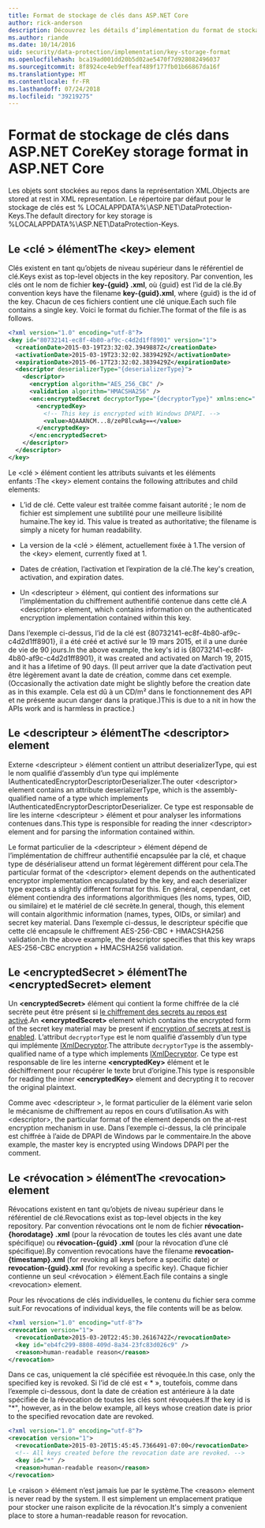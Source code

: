 ```yaml
---
title: Format de stockage de clés dans ASP.NET Core
author: rick-anderson
description: Découvrez les détails d’implémentation du format de stockage de clés de Protection des données ASP.NET Core.
ms.author: riande
ms.date: 10/14/2016
uid: security/data-protection/implementation/key-storage-format
ms.openlocfilehash: bca19ad001dd20b5d02ae5470f7d928082496037
ms.sourcegitcommit: 8f8924ce4eb9effeaf489f177fb01b66867da16f
ms.translationtype: MT
ms.contentlocale: fr-FR
ms.lasthandoff: 07/24/2018
ms.locfileid: "39219275"
---
```

# <a name="key-storage-format-in-aspnet-core"></a><span data-ttu-id="c7fb5-103">Format de stockage de clés dans ASP.NET Core</span><span class="sxs-lookup"><span data-stu-id="c7fb5-103">Key storage format in ASP.NET Core</span></span>

<a name="data-protection-implementation-key-storage-format"></a>

<span data-ttu-id="c7fb5-104">Les objets sont stockées au repos dans la représentation XML.</span><span class="sxs-lookup"><span data-stu-id="c7fb5-104">Objects are stored at rest in XML representation.</span></span> <span data-ttu-id="c7fb5-105">Le répertoire par défaut pour le stockage de clés est % LOCALAPPDATA%\ASP.NET\DataProtection-Keys\.</span><span class="sxs-lookup"><span data-stu-id="c7fb5-105">The default directory for key storage is %LOCALAPPDATA%\ASP.NET\DataProtection-Keys\.</span></span>

## <a name="the-key-element"></a><span data-ttu-id="c7fb5-106">Le \<clé > élément</span><span class="sxs-lookup"><span data-stu-id="c7fb5-106">The \<key> element</span></span>

<span data-ttu-id="c7fb5-107">Clés existent en tant qu’objets de niveau supérieur dans le référentiel de clé.</span><span class="sxs-lookup"><span data-stu-id="c7fb5-107">Keys exist as top-level objects in the key repository.</span></span> <span data-ttu-id="c7fb5-108">Par convention, les clés ont le nom de fichier **key-{guid} .xml**, où {guid} est l’id de la clé.</span><span class="sxs-lookup"><span data-stu-id="c7fb5-108">By convention keys have the filename **key-{guid}.xml**, where {guid} is the id of the key.</span></span> <span data-ttu-id="c7fb5-109">Chacun de ces fichiers contient une clé unique.</span><span class="sxs-lookup"><span data-stu-id="c7fb5-109">Each such file contains a single key.</span></span> <span data-ttu-id="c7fb5-110">Voici le format du fichier.</span><span class="sxs-lookup"><span data-stu-id="c7fb5-110">The format of the file is as follows.</span></span>

```xml
<?xml version="1.0" encoding="utf-8"?>
<key id="80732141-ec8f-4b80-af9c-c4d2d1ff8901" version="1">
  <creationDate>2015-03-19T23:32:02.3949887Z</creationDate>
  <activationDate>2015-03-19T23:32:02.3839429Z</activationDate>
  <expirationDate>2015-06-17T23:32:02.3839429Z</expirationDate>
  <descriptor deserializerType="{deserializerType}">
    <descriptor>
      <encryption algorithm="AES_256_CBC" />
      <validation algorithm="HMACSHA256" />
      <enc:encryptedSecret decryptorType="{decryptorType}" xmlns:enc="...">
        <encryptedKey>
          <!-- This key is encrypted with Windows DPAPI. -->
          <value>AQAAANCM...8/zeP8lcwAg==</value>
        </encryptedKey>
      </enc:encryptedSecret>
    </descriptor>
  </descriptor>
</key>
```

<span data-ttu-id="c7fb5-111">Le \<clé > élément contient les attributs suivants et les éléments enfants :</span><span class="sxs-lookup"><span data-stu-id="c7fb5-111">The \<key> element contains the following attributes and child elements:</span></span>

* <span data-ttu-id="c7fb5-112">L’id de clé. Cette valeur est traitée comme faisant autorité ; le nom de fichier est simplement une subtilité pour une meilleure lisibilité humaine.</span><span class="sxs-lookup"><span data-stu-id="c7fb5-112">The key id. This value is treated as authoritative; the filename is simply a nicety for human readability.</span></span>

* <span data-ttu-id="c7fb5-113">La version de la \<clé > élément, actuellement fixée à 1.</span><span class="sxs-lookup"><span data-stu-id="c7fb5-113">The version of the \<key> element, currently fixed at 1.</span></span>

* <span data-ttu-id="c7fb5-114">Dates de création, l’activation et l’expiration de la clé.</span><span class="sxs-lookup"><span data-stu-id="c7fb5-114">The key's creation, activation, and expiration dates.</span></span>

* <span data-ttu-id="c7fb5-115">Un \<descripteur > élément, qui contient des informations sur l’implémentation du chiffrement authentifié contenue dans cette clé.</span><span class="sxs-lookup"><span data-stu-id="c7fb5-115">A \<descriptor> element, which contains information on the authenticated encryption implementation contained within this key.</span></span>

<span data-ttu-id="c7fb5-116">Dans l’exemple ci-dessus, l’id de la clé est {80732141-ec8f-4b80-af9c-c4d2d1ff8901}, il a été créé et activé sur le 19 mars 2015, et il a une durée de vie de 90 jours.</span><span class="sxs-lookup"><span data-stu-id="c7fb5-116">In the above example, the key's id is {80732141-ec8f-4b80-af9c-c4d2d1ff8901}, it was created and activated on March 19, 2015, and it has a lifetime of 90 days.</span></span> <span data-ttu-id="c7fb5-117">(Il peut arriver que la date d’activation peut être légèrement avant la date de création, comme dans cet exemple.</span><span class="sxs-lookup"><span data-stu-id="c7fb5-117">(Occasionally the activation date might be slightly before the creation date as in this example.</span></span> <span data-ttu-id="c7fb5-118">Cela est dû à un CD/m² dans le fonctionnement des API et ne présente aucun danger dans la pratique.)</span><span class="sxs-lookup"><span data-stu-id="c7fb5-118">This is due to a nit in how the APIs work and is harmless in practice.)</span></span>

## <a name="the-descriptor-element"></a><span data-ttu-id="c7fb5-119">Le \<descripteur > élément</span><span class="sxs-lookup"><span data-stu-id="c7fb5-119">The \<descriptor> element</span></span>

<span data-ttu-id="c7fb5-120">Externe \<descripteur > élément contient un attribut deserializerType, qui est le nom qualifié d’assembly d’un type qui implémente IAuthenticatedEncryptorDescriptorDeserializer.</span><span class="sxs-lookup"><span data-stu-id="c7fb5-120">The outer \<descriptor> element contains an attribute deserializerType, which is the assembly-qualified name of a type which implements IAuthenticatedEncryptorDescriptorDeserializer.</span></span> <span data-ttu-id="c7fb5-121">Ce type est responsable de lire les interne \<descripteur > élément et pour analyser les informations contenues dans.</span><span class="sxs-lookup"><span data-stu-id="c7fb5-121">This type is responsible for reading the inner \<descriptor> element and for parsing the information contained within.</span></span>

<span data-ttu-id="c7fb5-122">Le format particulier de la \<descripteur > élément dépend de l’implémentation de chiffreur authentifié encapsulée par la clé, et chaque type de désérialiseur attend un format légèrement différent pour cela.</span><span class="sxs-lookup"><span data-stu-id="c7fb5-122">The particular format of the \<descriptor> element depends on the authenticated encryptor implementation encapsulated by the key, and each deserializer type expects a slightly different format for this.</span></span> <span data-ttu-id="c7fb5-123">En général, cependant, cet élément contiendra des informations algorithmiques (les noms, types, OID, ou similaire) et le matériel de clé secrète.</span><span class="sxs-lookup"><span data-stu-id="c7fb5-123">In general, though, this element will contain algorithmic information (names, types, OIDs, or similar) and secret key material.</span></span> <span data-ttu-id="c7fb5-124">Dans l’exemple ci-dessus, le descripteur spécifie que cette clé encapsule le chiffrement AES-256-CBC + HMACSHA256 validation.</span><span class="sxs-lookup"><span data-stu-id="c7fb5-124">In the above example, the descriptor specifies that this key wraps AES-256-CBC encryption + HMACSHA256 validation.</span></span>

## <a name="the-encryptedsecret-element"></a><span data-ttu-id="c7fb5-125">Le \<encryptedSecret > élément</span><span class="sxs-lookup"><span data-stu-id="c7fb5-125">The \<encryptedSecret> element</span></span>

<span data-ttu-id="c7fb5-126">Un **&lt;encryptedSecret&gt;** élément qui contient la forme chiffrée de la clé secrète peut être présent si [le chiffrement des secrets au repos est activé](xref:security/data-protection/implementation/key-encryption-at-rest).</span><span class="sxs-lookup"><span data-stu-id="c7fb5-126">An **&lt;encryptedSecret&gt;** element which contains the encrypted form of the secret key material may be present if [encryption of secrets at rest is enabled](xref:security/data-protection/implementation/key-encryption-at-rest).</span></span> <span data-ttu-id="c7fb5-127">L’attribut `decryptorType` est le nom qualifié d’assembly d’un type qui implémente [IXmlDecryptor](/dotnet/api/microsoft.aspnetcore.dataprotection.xmlencryption.ixmldecryptor).</span><span class="sxs-lookup"><span data-stu-id="c7fb5-127">The attribute `decryptorType` is the assembly-qualified name of a type which implements [IXmlDecryptor](/dotnet/api/microsoft.aspnetcore.dataprotection.xmlencryption.ixmldecryptor).</span></span> <span data-ttu-id="c7fb5-128">Ce type est responsable de lire les interne **&lt;encryptedKey&gt;** élément et le déchiffrement pour récupérer le texte brut d’origine.</span><span class="sxs-lookup"><span data-stu-id="c7fb5-128">This type is responsible for reading the inner **&lt;encryptedKey&gt;** element and decrypting it to recover the original plaintext.</span></span>

<span data-ttu-id="c7fb5-129">Comme avec \<descripteur >, le format particulier de la <encryptedSecret> élément varie selon le mécanisme de chiffrement au repos en cours d’utilisation.</span><span class="sxs-lookup"><span data-stu-id="c7fb5-129">As with \<descriptor>, the particular format of the <encryptedSecret> element depends on the at-rest encryption mechanism in use.</span></span> <span data-ttu-id="c7fb5-130">Dans l’exemple ci-dessus, la clé principale est chiffrée à l’aide de DPAPI de Windows par le commentaire.</span><span class="sxs-lookup"><span data-stu-id="c7fb5-130">In the above example, the master key is encrypted using Windows DPAPI per the comment.</span></span>

## <a name="the-revocation-element"></a><span data-ttu-id="c7fb5-131">Le \<révocation > élément</span><span class="sxs-lookup"><span data-stu-id="c7fb5-131">The \<revocation> element</span></span>

<span data-ttu-id="c7fb5-132">Révocations existent en tant qu’objets de niveau supérieur dans le référentiel de clé.</span><span class="sxs-lookup"><span data-stu-id="c7fb5-132">Revocations exist as top-level objects in the key repository.</span></span> <span data-ttu-id="c7fb5-133">Par convention révocations ont le nom de fichier **révocation-{horodatage} .xml** (pour la révocation de toutes les clés avant une date spécifique) ou **révocation-{guid} .xml** (pour la révocation d’une clé spécifique).</span><span class="sxs-lookup"><span data-stu-id="c7fb5-133">By convention revocations have the filename **revocation-{timestamp}.xml** (for revoking all keys before a specific date) or **revocation-{guid}.xml** (for revoking a specific key).</span></span> <span data-ttu-id="c7fb5-134">Chaque fichier contienne un seul \<révocation > élément.</span><span class="sxs-lookup"><span data-stu-id="c7fb5-134">Each file contains a single \<revocation> element.</span></span>

<span data-ttu-id="c7fb5-135">Pour les révocations de clés individuelles, le contenu du fichier sera comme suit.</span><span class="sxs-lookup"><span data-stu-id="c7fb5-135">For revocations of individual keys, the file contents will be as below.</span></span>

```xml
<?xml version="1.0" encoding="utf-8"?>
<revocation version="1">
  <revocationDate>2015-03-20T22:45:30.2616742Z</revocationDate>
  <key id="eb4fc299-8808-409d-8a34-23fc83d026c9" />
  <reason>human-readable reason</reason>
</revocation>
```

<span data-ttu-id="c7fb5-136">Dans ce cas, uniquement la clé spécifiée est révoquée.</span><span class="sxs-lookup"><span data-stu-id="c7fb5-136">In this case, only the specified key is revoked.</span></span> <span data-ttu-id="c7fb5-137">Si l’id de clé est « \* », toutefois, comme dans l’exemple ci-dessous, dont la date de création est antérieure à la date spécifiée de la révocation de toutes les clés sont révoquées.</span><span class="sxs-lookup"><span data-stu-id="c7fb5-137">If the key id is "\*", however, as in the below example, all keys whose creation date is prior to the specified revocation date are revoked.</span></span>

```xml
<?xml version="1.0" encoding="utf-8"?>
<revocation version="1">
  <revocationDate>2015-03-20T15:45:45.7366491-07:00</revocationDate>
  <!-- All keys created before the revocation date are revoked. -->
  <key id="*" />
  <reason>human-readable reason</reason>
</revocation>
```

<span data-ttu-id="c7fb5-138">Le \<raison > élément n’est jamais lue par le système.</span><span class="sxs-lookup"><span data-stu-id="c7fb5-138">The \<reason> element is never read by the system.</span></span> <span data-ttu-id="c7fb5-139">Il est simplement un emplacement pratique pour stocker une raison explicite de la révocation.</span><span class="sxs-lookup"><span data-stu-id="c7fb5-139">It's simply a convenient place to store a human-readable reason for revocation.</span></span>
